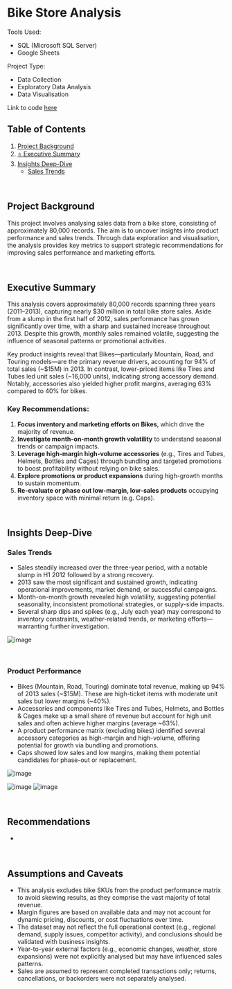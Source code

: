 # **Bike Store Analysis**

Tools Used: 
* SQL (Microsoft SQL Server)
* Google Sheets

Project Type:
* Data Collection
* Exploratory Data Analysis
* Data Visualisation

Link to code [here](https://github.com/jamesschepis/BikeStoreAnalysis/blob/f7dbb5ad5ee2efd5033fc4bacd6f094ab49eac04/SQLQuery_bikestoreanalysis.sql)

## **Table of Contents**
1. [Project Background](#project-background)  
2. [⭐ Executive Summary](#executive-summary)  
3. [Insights Deep-Dive](#insights-deep-dive)  
   - [Sales Trends](#sales-trends)  

<br>

## **Project Background**
This project involves analysing sales data from a bike store, consisting of approximately 80,000 records. The aim is to uncover insights into product performance and sales trends. Through data exploration and visualisation, the analysis provides key metrics to support strategic recommendations for improving sales performance and marketing efforts.

<br>

## **Executive Summary**
This analysis covers approximately 80,000 records spanning three years (2011–2013), capturing nearly $30 million in total bike store sales. Aside from a slump in the first half of 2012, sales performance has grown significantly over time, with a sharp and sustained increase throughout 2013. Despite this growth, monthly sales remained volatile, suggesting the influence of seasonal patterns or promotional activities.

Key product insights reveal that Bikes—particularly Mountain, Road, and Touring models—are the primary revenue drivers, accounting for 94% of total sales (~$15M) in 2013. In contrast, lower-priced items like Tires and Tubes led unit sales (~16,000 units), indicating strong accessory demand. Notably, accessories also yielded higher profit margins, averaging 63% compared to 40% for bikes.

### Key Recommendations:
1. **Focus inventory and marketing efforts on Bikes**, which drive the majority of revenue.
2. **Investigate month-on-month growth volatility** to understand seasonal trends or campaign impacts.
3. **Leverage high-margin high-volume accessories** (e.g., Tires and Tubes, Helmets, Bottles and Cages) through bundling and targeted promotions to boost profitability without relying on bike sales.
4. **Explore promotions or product expansions** during high-growth months to sustain momentum.
5. **Re-evaluate or phase out low-margin, low-sales products** occupying inventory space with minimal return (e.g. Caps).

<br>

## **Insights Deep-Dive**

### **Sales Trends**
- Sales steadily increased over the three-year period, with a notable slump in H1 2012 followed by a strong recovery.
- 2013 saw the most significant and sustained growth, indicating operational improvements, market demand, or successful campaigns.
- Month-on-month growth revealed high volatility, suggesting potential seasonality, inconsistent promotional strategies, or supply-side impacts.
- Several sharp dips and spikes (e.g., July each year) may correspond to inventory constraints, weather-related trends, or marketing efforts—warranting further investigation.

![image](https://github.com/user-attachments/assets/8b8ddfa7-d2a0-44a8-8ac3-d65b61e68f48)


<br>

### **Product Performance**
- Bikes (Mountain, Road, Touring) dominate total revenue, making up 94% of 2013 sales (~$15M). These are high-ticket items with moderate unit sales but lower margins (~40%).
- Accessories and components like Tires and Tubes, Helmets, and Bottles & Cages make up a small share of revenue but account for high unit sales and often achieve higher margins (average ~63%).
- A product performance matrix (excluding bikes) identified several accessory categories as high-margin and high-volume, offering potential for growth via bundling and promotions. 
- Caps showed low sales and low margins, making them potential candidates for phase-out or replacement.

![image](https://github.com/user-attachments/assets/236883dc-444b-4230-bf5a-02834f3e0a5b)

![image](https://github.com/user-attachments/assets/5699011c-94cf-4352-ade8-d985633f3b02)
![image](https://github.com/user-attachments/assets/d4df41e7-c6e9-49c9-8c05-d527af544010)


<br>

## **Recommendations**
- 

<br>

## **Assumptions and Caveats**
- This analysis excludes bike SKUs from the product performance matrix to avoid skewing results, as they comprise the vast majority of total revenue.
- Margin figures are based on available data and may not account for dynamic pricing, discounts, or cost fluctuations over time.
- The dataset may not reflect the full operational context (e.g., regional demand, supply issues, competitor activity), and conclusions should be validated with business insights.
- Year-to-year external factors (e.g., economic changes, weather, store expansions) were not explicitly analysed but may have influenced sales patterns.
- Sales are assumed to represent completed transactions only; returns, cancellations, or backorders were not separately analysed.
